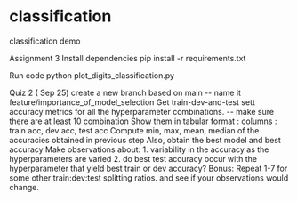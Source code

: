# classification
classification demo

Assignment 3
Install dependencies
pip install -r requirements.txt

Run code
python plot_digits_classification.py


Quiz 2 ( Sep 25)
create a new branch based on main -- name it feature/importance_of_model_selection
Get train-dev-and-test sett accuracy metrics for all the hyperparameter combinations. -- make sure there are at least 10 combination
Show them in tabular format : columns : train acc, dev acc, test acc
Compute min, max, mean, median of the accuracies obtained in previous step
Also, obtain the best model and best accuracy
Make observations about: 1. variability in the accuracy as the hyperparameters are varied 2. do best test accuracy occur with the hyperparameter that yield best train or dev accuracy?
Bonus: Repeat 1-7 for some other train:dev:test splitting ratios. and see if your observations would change.
 
